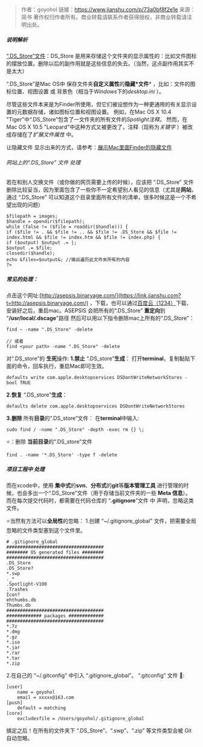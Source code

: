> 作者：goyohol
> 链接：https://www.jianshu.com/p/73a0bf8f2e1e
> 来源：简书
> 著作权归作者所有。商业转载请联系作者获得授权，非商业转载请注明出处。

##### 说明解析

[“.DS_Store”文件](https://link.jianshu.com?t=http://baike.baidu.com/link?url=0TCW8sm23Lm03Fj5z2BxCkia-ESRCjMwcIgzxO6n1i7F5UWSIvEhl4mfxm8JLZbe8IEXbHy69N1vuWtO78eu05wX4LWJFeKdwh66izZmf0i)：DS_Store 是用来存储这个文件夹的显示属性的：比如文件图标的摆放位置。删除以后的副作用就是这些信息的失去。（当然，这点副作用其实不是太大）

“.DS_Store”是Mac OS中 保存文件夹**自定义属性**的**隐藏\*文件*** ，比如：文件的图标位置、视图设置 或 背景色（相当于*Windows*下的*desktop.ini* ）。

尽管这些文件本来是为Finder所使用，但它们被设想作为一种更通用的有关显示设置的元数据存储，诸如图标位置和视图设置。
 例如，在Mac OS X 10.4 "Tiger"中“.DS_Store”包含了一文件夹的所有文件的*Spotlight注释*。 然而，在Mac OS X 10.5 "Leopard"中这种方式又被更改了，注释（现称为*关键字* ）被改成存储在了*扩展文件属性* 中。

让隐藏文件 显示出来的方式，请参考：[展示Mac里面Finder的隐藏文件](https://www.jianshu.com/p/48313f642652)

###### 网站上的“.DS_Store” 文件 处理

若在和别人交换文件（或你做的网页需要上传的时候），应该把 “.DS_Store” 文件删除比较妥当，因为里面包含了一些你不一定希望别人看见的信息（尤其是**网站**，通过 “.DS_Store” 可以知道这个目录里面所有文件的清单，很多时候这是一个不希望出现的问题）

```shell
$filepath = images;
$handle = opendir($filepath);
while (false != ($file = readdir($handle))) {
if ($file != . && $file != .. && $file != .DS_Store && $file != index.html && $file != index.htm && $file != index.php) {
if ($output) $output .= |;
$output .= $file;
closedir($handle);
echo &files=$output&; //输出遍历此文件夹所有的内容
?>
```

##### 常见的处理：

点击这个网址:[http://asepsis.binaryage.com/](https://link.jianshu.com?t=http://asepsis.binaryage.com/) ，下载，也可以通过[百度云（1234）](https://pan.baidu.com/s/1ohijQ0mBEqhcoGMZmHAzVw)下载、安装好之后，重启mac。ASEPSIS 会把所有的“.DS_Store” **重定向**到  "**/usr/local/.dscage**"路径
 然后可以用以下指令删除mac上所有的“.DS_Store”：

```shell
find ~ -name ".DS_Store" -delete

// 或者
find <your path> -name ".DS_Store" -delete
```

对“.DS_store”的 **生死**操作:
**1.禁止** “.DS_store”**生成**：
打开**terminal**，复制黏贴下面的命令，回车执行，重启Mac即可生效。

```shell
defaults write com.apple.desktopservices DSDontWriteNetworkStores -bool TRUE
```

**2.恢复** “.DS_store”**生成**：

```shell
defaults delete com.apple.desktopservices DSDontWriteNetworkStores
```

**3.删除** 所有**目录**的“.DS_store”文件：
在**terminal**中输入:

```shell
sudo find / -name ".DS_Store" -depth -exec rm {} \;
```

⭐️：删除 **当前目录**的“.DS_store”文件

```shell
find . -name '*.DS_Store' -type f -delete
```

##### 项目工程中 处理

而在xcode中，使用 **集中式**的**svn**、**分布式**的**git**等**版本管理工具** 进行管理的时候，也会多出一个“.DS_Store”文件（用于存储当前文件夹的一些 **Meta 信息**）。
 而在每次提交代码时，都需要在代码仓库的 “**.gitignore**”文件 中 声明，忽略这类文件。

⭐️当然有方法可以**全局性**的忽略：
 1.创建 “~/.gitignore_global” 文件，把需要全局忽略的文件类型塞到这个文件里。

```shell
# .gitignore_global
####################################
######## OS generated files ########
####################################
.DS_Store
.DS_Store?
*.swp
._*
.Spotlight-V100
.Trashes
Icon?
ehthumbs.db
Thumbs.db
####################################
############# packages #############
####################################
*.7z
*.dmg
*.gz
*.iso
*.jar
*.rar
*.tar
*.zip
```

2.在自己的 “~/.gitconfig” 中引入 “.gitignore_global”。
“.gitconfig” 文件 🌰:

```shell
[user]
    name = goyohol
    email = xxxxx@163.com
[push]
    default = matching
[core]
    excludesfile = /Users/goyohol/.gitignore_global
```

搞定之后！在所有的文件夹下 “.DS_Store”、“.swp”、“.zip” 等文件类型会被 Git 自动忽略。



